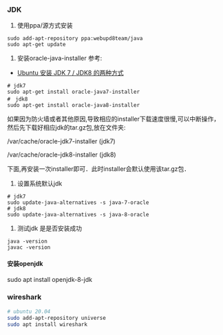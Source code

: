 ### JDK
1. 使用ppa/源方式安装
```
sudo add-apt-repository ppa:webupd8team/java
sudo apt-get update
```
1. 安装oracle-java-installer
参考:
  - [Ubuntu 安装 JDK 7 / JDK8 的两种方式](http://www.cnblogs.com/a2211009/p/4265225.html)

```
# jdk7
sudo apt-get install oracle-java7-installer
#　jdk8
sudo apt-get install oracle-java8-installer
```

  如果因为防火墙或者其他原因,导致相应的installer下载速度很慢,可以中断操作，然后先下载好相应jdk的tar.gz包,放在文件夹:

  /var/cache/oracle-jdk7-installer             (jdk7)

  /var/cache/oracle-jdk8-installer             (jdk8)

  下面,再安装一次installer即可．此时installer会默认使用该tar.gz包．

1. 设置系统默认jdk
```
# jdk7
sudo update-java-alternatives -s java-7-oracle
# jdk8
sudo update-java-alternatives -s java-8-oracle
```

1. 测试jdk 是是否安装成功
```
java -version
javac -version
```

#### 安装openjdk
sudo apt install  openjdk-8-jdk

### wireshark
```bash
# ubuntu 20.04
sudo add-apt-repository universe
sudo apt install wireshark
```
